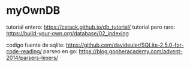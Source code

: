 # myOwnDB
tutorial entero:
	https://cstack.github.io/db_tutorial/
tutorial pero raro:
	https://build-your-own.org/database/02_indexing

codigo fuente de sqlite:
	https://github.com/davideuler/SQLite-2.5.0-for-code-reading/
parseo en go:
	https://blog.gopheracademy.com/advent-2014/parsers-lexers/
